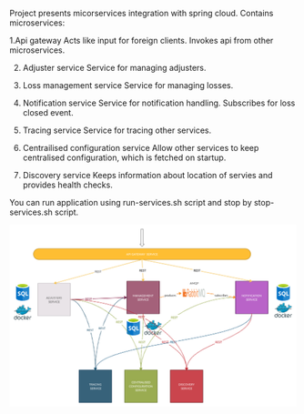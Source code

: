 Project presents micorservices integration with spring cloud.
Contains microservices:

1.Api gateway
Acts like input for foreign clients. Invokes api from other microservices.

2. Adjuster service
Service for managing adjusters.

3. Loss management service
Service for managing losses.

4. Notification service
Service for notification handling. Subscribes for loss closed event. 

5. Tracing service
Service for tracing other services.

6. Centrailised configuration service
Allow other services to keep centralised configuration, which is fetched on startup.

7. Discovery service
Keeps information about location of servies and provides health checks.

You can run application using run-services.sh script and stop by stop-services.sh script.

![Screenshot](Microservices.jpg)




